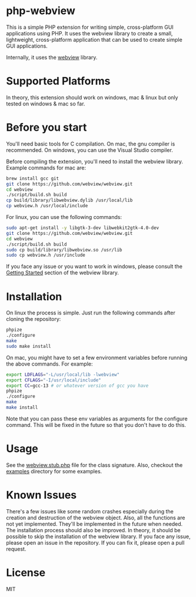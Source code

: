 # php-webview

This is a simple PHP extension for writing simple, cross-platform GUI applications using PHP. It uses the webview library to create a small, lightweight, cross-platform application that can be used to create simple GUI applications.

Internally, it uses the [webview](https://github.com/webview/webview) library.

# Supported Platforms

In theory, this extension should work on windows, mac & linux but only tested on windows & mac so far.

# Before you start
You'll need basic tools for C compilation. On mac, the gnu compiler is recommended. On windows, you can use the Visual Studio compiler.

Before compiling the extension, you'll need to install the webview library. Example commands for mac are:

```bash
brew install gcc git
git clone https://github.com/webview/webview.git
cd webview
./script/build.sh build
cp build/library/libwebview.dylib /usr/local/lib
cp webview.h /usr/local/include
```

For linux, you can use the following commands:

```bash
sudo apt-get install -y libgtk-3-dev libwebkit2gtk-4.0-dev
git clone https://github.com/webview/webview.git
cd webview
./script/build.sh build
sudo cp build/library/libwebview.so /usr/lib
sudo cp webview.h /usr/include
```

If you face any issue or you want to work in windows, please consult the [Getting Started](https://github.com/webview/webview?tab=readme-ov-file#getting-started) section of the webview library.

# Installation
On linux the process is simple. Just run the following commands after cloning the repository:

```bash
phpize
./configure
make
sudo make install
```

On mac, you might have to set a few environment variables before running the above commands. For example:

```bash
export LDFLAGS="-L/usr/local/lib -lwebview"
export CFLAGS="-I/usr/local/include"
export CC=gcc-13 # or whatever version of gcc you have
phpize
./configure
make
make install
```
Note that you can pass these env variables as arguments for the configure command. This will be fixed in the future so that you don't have to do this.

# Usage

See the [webview.stub.php](https://github.com/nazmulpcc/php-webview/blob/master/webview.stub.php) file for the class signature. Also, checkout the [examples](https://github.com/nazmulpcc/php-webview/tree/master/examples) directory for some examples.

# Known Issues
There's a few issues like some random crashes especially during the creation and destruction of the webview object. Also, all the functions are not yet implemented. They'll be implemented in the future when needed.
 The installation process should also be improved. In theory, it should be possible to skip the installation of the webview library.
If you face any issue, please open an issue in the repository. If you can fix it, please open a pull request.

# License

MIT
